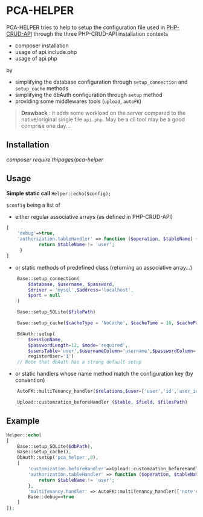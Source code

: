 # PCA-HELPER

PCA-HELPER tries to help to setup the configuration file used in [PHP-CRUD-API](https://github.com/mevdschee/php-crud-api) through the three PHP-CRUD-API installation contexts
- composer installation
- usage of api.include.php
- usage of api.php

by
- simplifying the database configuration through `setup_connection` and `setup_cache` methods
- simplifying the dbAuth configuration through `setup` method
- providing some middlewares tools (`upload`, `autoFK`)


> **Drawback** : it adds some workload on the server compared to the native/original single file `api.php`.  May be a cli tool may be a good comprise one day...

## Installation
_composer require thipages/pca-helper_

## Usage

**Simple static call**
`Helper::echo($config);`

`$config` being a list of
- either regular associative arrays (as defined in PHP-CRUD-API)
```php
[
    'debug'=>true,
    'authorization.tableHandler' => function ($operation, $tableName) {
            return $tableName != 'user';
     }
]
```
- or static methods of predefined class (returning an associative array...)
```php
    Base::setup_connection(
        $database, $username, $password,
        $driver = 'mysql',$address='localhost',
        $port = null
    )
```
```php
    Base::setup_SQLite($filePath)
```
```php
    Base::setup_cache($cacheType = 'NoCache', $cacheTime = 10, $cachePath = null)
```
```php
    BdAuth::setup(
        $sessionName,
        $passwordLength=12, $mode='required',
        $usersTable='user',$usernameColumn='username',$passwordColumn='password',$ 
        registerUser='1')
    // Note that dbAuth has a strong default setup
```
- or static handlers whose name method match the configuration key (by convention)
```php
    AutoFK::multiTenancy_handler($relations,$user=['user','id','user_id'])     
```
```php
    Upload::customzation_beforeHandler ($table, $field, $filesPath)     
```


## Example

```php
Helper::echo(
[
    Base::setup_SQLite($dbPath),
    Base::setup_cache(),
    DbAuth::setup('pca_helper',8),
    [
        'customization.beforeHandler'=>Upload::customzation_beforeHandler('note','document','./files'),
        'authorization.tableHandler' => function ($operation, $tableName) {
            return $tableName != 'user';
        },
        'multiTenancy.handler' => AutoFK::multiTenancy_handler(['note'=>'user_id']),
        Base::debug=>true
    ]
]);
```










